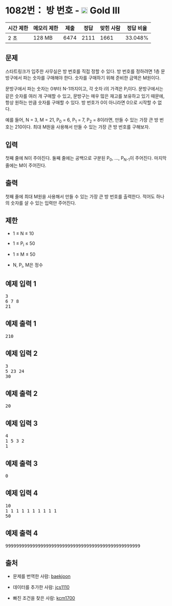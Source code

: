 # 1082번： 방 번호 - <img src="https://static.solved.ac/tier_small/13.svg" style="height:20px" /> Gold III



| 시간 제한 | 메모리 제한 | 제출 | 정답 | 맞힌 사람 | 정답 비율 |
| --- | --- | --- | --- | --- | --- |
| 2 초 | 128 MB | 6474 | 2111 | 1661 | 33.048% |
## 문제

스타트링크가 입주한 사무실은 방 번호를 직접 정할 수 있다. 방 번호를 정하려면 1층 문방구에서 파는 숫자를 구매해야 한다. 숫자를 구매하기 위해 준비한 금액은 M원이다.

문방구에서 파는 숫자는 0부터 N-1까지이고, 각 숫자 i의 가격은 P<sub>i</sub>이다. 문방구에서는 같은 숫자를 여러 개 구매할 수 있고, 문방구는 매우 많은 재고를 보유하고 있기 때문에, 항상 원하는 만큼 숫자를 구매할 수 있다. 방 번호가 0이 아니라면 0으로 시작할 수 없다.

예를 들어, N = 3, M = 21, P<sub>0</sub> = 6, P<sub>1</sub> = 7, P<sub>2</sub> = 8이라면, 만들 수 있는 가장 큰 방 번호는 210이다. 최대 M원을 사용해서 만들 수 있는 가장 큰 방 번호를 구해보자.

## 입력

첫째 줄에 N이 주아진다. 둘째 줄에는 공백으로 구분된 P<sub>0</sub>, ..., P<sub>N-1</sub>이 주어진다. 마지막 줄에는 M이 주어진다.

## 출력

첫째 줄에 최대 M원을 사용해서 만들 수 있는 가장 큰 방 번호를 출력한다. 적어도 하나의 숫자를 살 수 있는 입력만 주어진다.

## 제한

- 1 ≤ N ≤ 10

- 1 ≤ P<sub>i</sub> ≤ 50

- 1 ≤ M ≤ 50

- N, P<sub>i</sub>, M은 정수

## 예제 입력 1

<pre>3
6 7 8
21
</pre>
## 예제 출력 1

<pre>210
</pre>
## 예제 입력 2

<pre>3
5 23 24
30
</pre>
## 예제 출력 2

<pre>20
</pre>
## 예제 입력 3

<pre>4
1 5 3 2
1
</pre>
## 예제 출력 3

<pre>0
</pre>
## 예제 입력 4

<pre>10
1 1 1 1 1 1 1 1 1 1
50
</pre>
## 예제 출력 4

<pre>99999999999999999999999999999999999999999999999999
</pre>
## 출처

- 문제를 번역한 사람: [baekjoon](/user/baekjoon)

- 데이터를 추가한 사람: [jcs1110](/user/jcs1110)

- 빠진 조건을 찾은 사람: [kcm1700](/user/kcm1700)